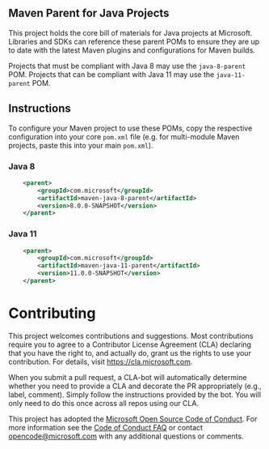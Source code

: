 Maven Parent for Java Projects
-----
This project holds the core bill of materials for Java projects at Microsoft. Libraries and SDKs can reference these parent POMs to ensure they are up to date with the latest Maven
plugins and configurations for Maven builds.

Projects that must be compliant with Java 8 may use the `java-8-parent` POM. Projects that can be compliant with Java 11 may use the `java-11-parent` POM.

## Instructions

To configure your Maven project to use these POMs, copy the respective configuration into your core `pom.xml` file (e.g. for multi-module Maven projects, paste this into your main
`pom.xml`).

### Java 8

```xml
    <parent>
        <groupId>com.microsoft</groupId>
        <artifactId>maven-java-8-parent</artifactId>
        <version>8.0.0-SNAPSHOT</version>
    </parent>
```

### Java 11

```xml
    <parent>
        <groupId>com.microsoft</groupId>
        <artifactId>maven-java-11-parent</artifactId>
        <version>11.0.0-SNAPSHOT</version>
    </parent>
```

# Contributing

This project welcomes contributions and suggestions.  Most contributions require you to agree to a
Contributor License Agreement (CLA) declaring that you have the right to, and actually do, grant us
the rights to use your contribution. For details, visit https://cla.microsoft.com.

When you submit a pull request, a CLA-bot will automatically determine whether you need to provide
a CLA and decorate the PR appropriately (e.g., label, comment). Simply follow the instructions
provided by the bot. You will only need to do this once across all repos using our CLA.

This project has adopted the [Microsoft Open Source Code of Conduct](https://opensource.microsoft.com/codeofconduct/).
For more information see the [Code of Conduct FAQ](https://opensource.microsoft.com/codeofconduct/faq/) or
contact [opencode@microsoft.com](mailto:opencode@microsoft.com) with any additional questions or comments.
